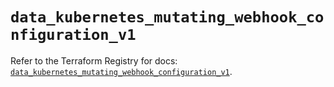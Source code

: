 # `data_kubernetes_mutating_webhook_configuration_v1`

Refer to the Terraform Registry for docs: [`data_kubernetes_mutating_webhook_configuration_v1`](https://registry.terraform.io/providers/hashicorp/kubernetes/2.35.1/docs/data-sources/mutating_webhook_configuration_v1).
